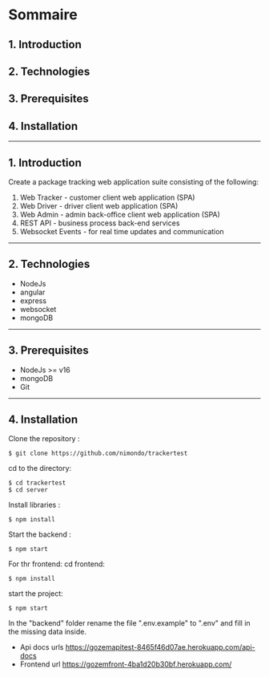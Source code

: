 # Sommaire

## 1. Introduction

## 2. Technologies

## 3. Prerequisites

## 4. Installation

---

## 1. Introduction

Create a package tracking web application suite consisting of the following:

1. Web Tracker - customer client web application (SPA)
2. Web Driver - driver client web application (SPA)
3. Web Admin - admin back-office client web application (SPA)
4. REST API - business process back-end services
5. Websocket Events - for real time updates and communication

---

## 2. Technologies

- NodeJs
- angular
- express
- websocket
- mongoDB

---

## 3. Prerequisites

- NodeJs >= v16
- mongoDB
- Git

---

## 4. Installation

Clone the repository :

    $ git clone https://github.com/nimondo/trackertest

cd to the directory:

    $ cd trackertest
    $ cd server

Install libraries :

    $ npm install

Start the backend :

    $ npm start

For thr frontend: cd frontend:

    $ npm install

start the project:

    $ npm start

In the "backend" folder rename the file ".env.example" to ".env" and fill in the missing data inside.
- Api docs urls https://gozemapitest-8465f46d07ae.herokuapp.com/api-docs
- Frontend url https://gozemfront-4ba1d20b30bf.herokuapp.com/
